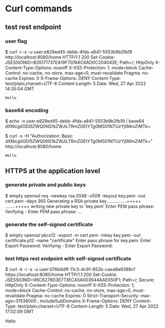 # Curl commands

## test rest endpoint

### user flag 
$ curl -i -s -u user:e829ed45-debb-4fda-a841-5553b9b2fb19 http://localhost:8080/home
	HTTP/1.1 200
	Set-Cookie: JSESSIONID=B35171737EA19F707A6C6AD0C204042E; Path=/; HttpOnly
	X-Content-Type-Options: nosniff
	X-XSS-Protection: 1; mode=block
	Cache-Control: no-cache, no-store, max-age=0, must-revalidate
	Pragma: no-cache
	Expires: 0
	X-Frame-Options: DENY
	Content-Type: text/plain;charset=UTF-8
	Content-Length: 5
	Date: Wed, 27 Apr 2022 14:35:04 GMT
	
	Hello

### base64 encoding
$ echo -n user:e829ed45-debb-4fda-a841-5553b9b2fb19 | base64
	dXNlcjplODI5ZWQ0NS1kZWJiLTRmZGEtYTg0MS01NTUzYjliMmZiMTk=

$ curl -s -H "Authorization: Basic dXNlcjplODI5ZWQ0NS1kZWJiLTRmZGEtYTg0MS01NTUzYjliMmZiMTk=" http://localhost:8080/home
	
	Hello

## HTTPS at the application level

### generate private and public keys

$ winpty openssl req -newkey rsa:2048 -x509 -keyout key.pem -out cert.pem -days 365
Generating a RSA private key
...............+++++
........+++++
writing new private key to 'key.pem'
Enter PEM pass phrase:
Verifying - Enter PEM pass phrase:
...

###  generate the self-signed certificate

$ winpty openssl pkcs12 -export -in cert.pem -inkey key.pem -out certificate.p12 -name "certificate"
Enter pass phrase for key.pem:
Enter Export Password:
Verifying - Enter Export Password:

### test https rest endpoint with self-signed certificate

$ curl -k -i -s -u user:076b6dff-11c3-4c91-852b-caea8e9388cf  https://localhost:8080/home
HTTP/1.1 200
Set-Cookie: JSESSIONID=96C6278D3E773ECA5A003644AAE050F1; Path=/; Secure; HttpOnly
X-Content-Type-Options: nosniff
X-XSS-Protection: 1; mode=block
Cache-Control: no-cache, no-store, max-age=0, must-revalidate
Pragma: no-cache
Expires: 0
Strict-Transport-Security: max-age=31536000 ; includeSubDomains
X-Frame-Options: DENY
Content-Type: text/plain;charset=UTF-8
Content-Length: 5
Date: Wed, 27 Apr 2022 17:02:09 GMT

Hello
